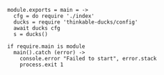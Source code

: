     module.exports = main = ->
      cfg = do require './index'
      ducks = require 'thinkable-ducks/config'
      await ducks cfg
      s = ducks()

    if require.main is module
      main().catch (error) ->
        console.error "Failed to start", error.stack
        process.exit 1
